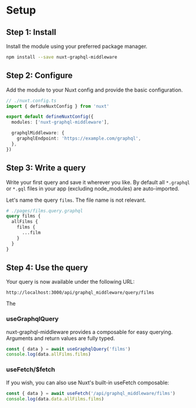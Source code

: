 # Setup

## Step 1: Install

Install the module using your preferred package manager.

```sh
npm install --save nuxt-graphql-middleware
```

## Step 2: Configure

Add the module to your Nuxt config and provide the basic configuration.

```typescript
// ./nuxt.config.ts
import { defineNuxtConfig } from 'nuxt'

export default defineNuxtConfig({
  modules: ['nuxt-graphql-middleware'],

  graphqlMiddleware: {
    graphqlEndpoint: 'https://example.com/graphql',
  },
})
```

## Step 3: Write a query

Write your first query and save it wherever you like. By default all `*.graphql`
or `*.gql` files in your app (excluding node_modules) are auto-imported.

Let's name the query `films`. The file name is not relevant.

```graphql
# ./pages/films.query.graphql
query films {
  allFilms {
    films {
      ...film
    }
  }
}
```

## Step 4: Use the query

Your query is now available under the following URL:

```
http://localhost:3000/api/graphql_middleware/query/films
```

The

### useGraphqlQuery

nuxt-graphql-middleware provides a composable for easy querying. Arguments and
return values are fully typed.

```typescript
const { data } = await useGraphqlQuery('films')
console.log(data.allFilms.films)
```

### useFetch/$fetch

If you wish, you can also use Nuxt's built-in useFetch composable:

```typescript
const { data } = await useFetch('/api/graphql_middleware/films')
console.log(data.data.allFilms.films)
```
